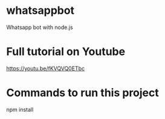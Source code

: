 # whatsappbot
Whatsapp bot with node.js

# Full tutorial on Youtube
https://youtu.be/fKVQVQ0ETbc

# Commands to run this project
npm install